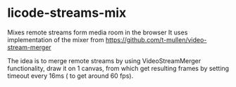 # licode-streams-mix
Mixes remote streams form media room in the browser
It uses  implementation of the mixer from 
https://github.com/t-mullen/video-stream-merger

The idea is to merge remote streams by using VideoStreamMerger functionality,
draw it on 1 canvas, from which get resulting frames by setting timeout
every 16ms ( to get around 60 fps).